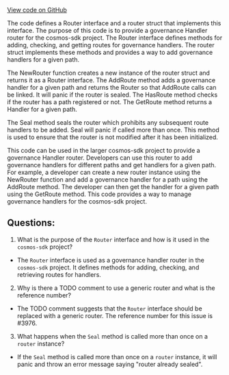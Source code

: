 [View code on GitHub](https://github.com/cosmos/cosmos-sdk.git/x/gov/types/v1beta1/router.go)

The code defines a Router interface and a router struct that implements this interface. The purpose of this code is to provide a governance Handler router for the cosmos-sdk project. The Router interface defines methods for adding, checking, and getting routes for governance handlers. The router struct implements these methods and provides a way to add governance handlers for a given path.

The NewRouter function creates a new instance of the router struct and returns it as a Router interface. The AddRoute method adds a governance handler for a given path and returns the Router so that AddRoute calls can be linked. It will panic if the router is sealed. The HasRoute method checks if the router has a path registered or not. The GetRoute method returns a Handler for a given path.

The Seal method seals the router which prohibits any subsequent route handlers to be added. Seal will panic if called more than once. This method is used to ensure that the router is not modified after it has been initialized.

This code can be used in the larger cosmos-sdk project to provide a governance Handler router. Developers can use this router to add governance handlers for different paths and get handlers for a given path. For example, a developer can create a new router instance using the NewRouter function and add a governance handler for a path using the AddRoute method. The developer can then get the handler for a given path using the GetRoute method. This code provides a way to manage governance handlers for the cosmos-sdk project.
## Questions: 
 1. What is the purpose of the `Router` interface and how is it used in the `cosmos-sdk` project?
- The `Router` interface is used as a governance handler router in the `cosmos-sdk` project. It defines methods for adding, checking, and retrieving routes for handlers.
2. Why is there a TODO comment to use a generic router and what is the reference number?
- The TODO comment suggests that the `Router` interface should be replaced with a generic router. The reference number for this issue is #3976.
3. What happens when the `Seal` method is called more than once on a `router` instance?
- If the `Seal` method is called more than once on a `router` instance, it will panic and throw an error message saying "router already sealed".